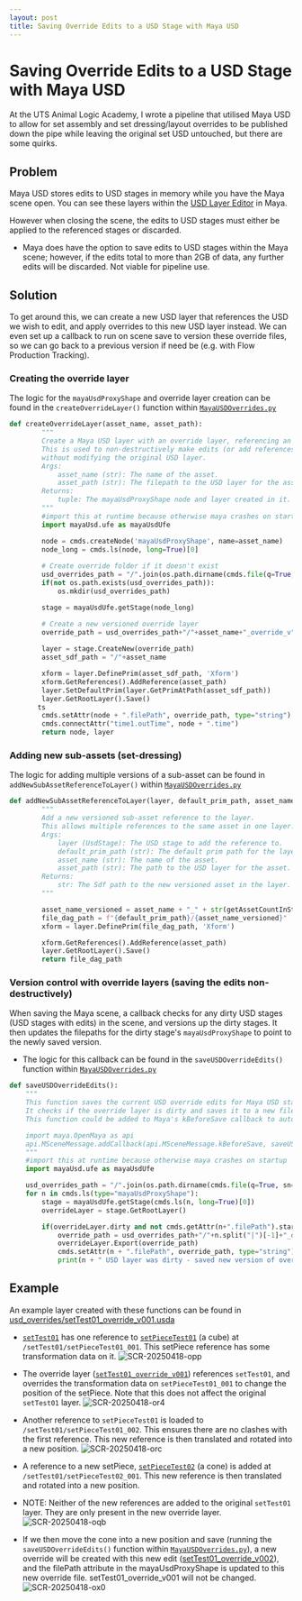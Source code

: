 ```yaml
---
layout: post
title: Saving Override Edits to a USD Stage with Maya USD
---
```

# Saving Override Edits to a USD Stage with Maya USD

At the UTS Animal Logic Academy, I wrote a pipeline that utilised Maya USD to allow for set assembly and set dressing/layout overrides to be published down the pipe while leaving the original set USD untouched, but there are some quirks.
## Problem
Maya USD stores edits to USD stages in memory while you have the Maya scene open. You can see these layers within the [USD Layer Editor](https://help.autodesk.com/view/MAYAUL/2025/ENU/?guid=GUID-4FAD73CA-E775-4009-9DCB-3BC6792C465E) in Maya. 

However when closing the scene, the edits to USD stages must either be applied to the referenced stages or discarded.
- Maya does have the option to save edits to USD stages within the Maya scene; however, if the edits total to more than 2GB of data, any further edits will be discarded. Not viable for pipeline use.
## Solution
To get around this, we can create a new USD layer that references the USD we wish to edit, and apply overrides to this new USD layer instead. We can even set up a callback to run on scene save to version these override files, so we can go back to a previous version if need be (e.g. with Flow Production Tracking).

### Creating the override layer
The logic for the `mayaUsdProxyShape` and override layer creation can be found in the `createOverrideLayer()` function within [`MayaUSDOverrides.py`](./MayaUSDOverrides.py)
```python
def createOverrideLayer(asset_name, asset_path):
        """
        Create a Maya USD layer with an override layer, referencing an asset. 
        This is used to non-destructively make edits (or add references to new sub-assets)
        without modifying the original USD layer.
        Args:
            asset_name (str): The name of the asset.
            asset_path (str): The filepath to the USD layer for the asset.
        Returns:
            tuple: The mayaUsdProxyShape node and layer created in it.
        """
        #import this at runtime because otherwise maya crashes on startup
        import mayaUsd.ufe as mayaUsdUfe 

        node = cmds.createNode('mayaUsdProxyShape', name=asset_name)
        node_long = cmds.ls(node, long=True)[0]
        
        # Create override folder if it doesn't exist
        usd_overrides_path = "/".join(os.path.dirname(cmds.file(q=True, sn=True)))+"/usd_overrides"
        if(not os.path.exists(usd_overrides_path)):
            os.mkdir(usd_overrides_path)

        stage = mayaUsdUfe.getStage(node_long)

        # Create a new versioned override layer
        override_path = usd_overrides_path+"/"+asset_name+"_override_v"+str(findLatestOverrideVersion(asset_name)+1).zfill(3)+".usda"
        
        layer = stage.CreateNew(override_path)
        asset_sdf_path = "/"+asset_name

        xform = layer.DefinePrim(asset_sdf_path, 'Xform')
        xform.GetReferences().AddReference(asset_path)
        layer.SetDefaultPrim(layer.GetPrimAtPath(asset_sdf_path))
        layer.GetRootLayer().Save()
       ts 
        cmds.setAttr(node + ".filePath", override_path, type="string")
        cmds.connectAttr("time1.outTime", node + ".time")
        return node, layer
```

### Adding new sub-assets (set-dressing)
The logic for adding multiple versions of a sub-asset can be found in `addNewSubAssetReferenceToLayer()` within [`MayaUSDOverrides.py`](./MayaUSDOverrides.py)

```python
def addNewSubAssetReferenceToLayer(layer, default_prim_path, asset_name, asset_path):
        """
        Add a new versioned sub-asset reference to the layer.
        This allows multiple references to the same asset in one layer. (e.g. through tk-multi-loader2)
        Args:
            layer (UsdStage): The USD stage to add the reference to.
            default_prim_path (str): The default prim path for the layer.
            asset_name (str): The name of the asset.
            asset_path (str): The path to the USD layer for the asset.
        Returns:
            str: The Sdf path to the new versioned asset in the layer.
        """

        asset_name_versioned = asset_name + "_" + str(getAssetCountInStage(asset_name,default_prim_path, layer) + 1).zfill(3)
        file_dag_path = f"{default_prim_path}/{asset_name_versioned}"
        xform = layer.DefinePrim(file_dag_path, 'Xform')

        xform.GetReferences().AddReference(asset_path)
        layer.GetRootLayer().Save()
        return file_dag_path
```

### Version control with override layers (saving the edits non-destructively)
When saving the Maya scene, a callback checks for any dirty USD stages (USD stages with edits) in the scene, and versions up the dirty stages. It then updates the filepaths for the dirty stage's `mayaUsdProxyShape` to point to the newly saved version.
* The logic for this callback can be found in the `saveUSDOverrideEdits()` function within [`MayaUSDOverrides.py`](./MayaUSDOverrides.py)
```python
def saveUSDOverrideEdits():
    """
    This function saves the current USD override edits for Maya USD stages to new versioned USD files.
    It checks if the override layer is dirty and saves it to a new file in the usd_overrides directory.
    This function could be added to Maya's kBeforeSave callback to automatically save the overrides when the scene is saved.

    import maya.OpenMaya as api
    api.MSceneMessage.addCallback(api.MSceneMessage.kBeforeSave, saveUSDOverrideEdits)
    """
    #import this at runtime because otherwise maya crashes on startup
    import mayaUsd.ufe as mayaUsdUfe

    usd_overrides_path = "/".join(os.path.dirname(cmds.file(q=True, sn=True)))+"/usd_overrides"
    for n in cmds.ls(type="mayaUsdProxyShape"):
        stage = mayaUsdUfe.getStage(cmds.ls(n, long=True)[0])
        overrideLayer = stage.GetRootLayer()

        if(overrideLayer.dirty and not cmds.getAttr(n+".filePath").startswith(usd_overrides_path)):
            override_path = usd_overrides_path+"/"+n.split("|")[-1]+"_override_v"+str(findLatestOverrideVersion(n.split("|")[-1])+1).zfill(3)+".usd"
            overrideLayer.Export(override_path)
            cmds.setAttr(n + ".filePath", override_path, type="string")
            print(n + " USD layer was dirty - saved new version of overrides")
```

## Example
An example layer created with these functions can be found in [usd_overrides/setTest01_override_v001.usda](./usd_overrides/setTest01_override_v001.usda)

* [`setTest01`](./setTest01.usda) has one reference to [`setPieceTest01`](./setPieceTest01.usda) (a cube) at `/setTest01/setPieceTest01_001`. This setPiece reference has some transformation data on it.
![SCR-20250418-opp](https://github.com/user-attachments/assets/98e283bb-6a92-4654-a442-4dd20d096f11)

* The override layer ([`setTest01_override_v001`](./usd_overrides/setTest01_override_v001.usda)) references `setTest01`, and overrides the transformation data on `setPieceTest01_001` to change the position of the setPiece. Note that this does not affect the original `setTest01` layer.
![SCR-20250418-or4](https://github.com/user-attachments/assets/2ae92f60-12d7-42ed-a6cf-926c366646a4)

* Another reference to `setPieceTest01` is loaded to `/setTest01/setPieceTest01_002`. This ensures there are no clashes with the first reference. This new reference is then translated and rotated into a new position.
![SCR-20250418-orc](https://github.com/user-attachments/assets/bf6727b2-db99-4c2a-a841-ff272de3a2ba)

* A reference to a new setPiece, [`setPieceTest02`](./setPieceTest02.usda) (a cone) is added at `/setTest01/setPieceTest02_001`. This new reference is then translated and rotated into a new position.
* NOTE: Neither of the new references are added to the original `setTest01` layer. They are only present in the new override layer.
![SCR-20250418-oqb](https://github.com/user-attachments/assets/ee6d48ef-8d7c-45f7-b847-e7cd2b264fb8)

* If we then move the cone into a new position and save (running the `saveUSDOverrideEdits()` function within [`MayaUSDOverrides.py`](./MayaUSDOverrides.py)), a new override will be created with this new edit ([setTest01_override_v002](./usd_overrides/setTest01_override_v002.usda)), and the filePath attribute in the mayaUsdProxyShape is updated to this new override file. setTest01_override_v001 will not be changed.
![SCR-20250418-ox0](https://github.com/user-attachments/assets/126bf5e8-5ce6-46db-a70f-ca2dc1f981b3)


